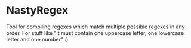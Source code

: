 # NastyRegex

Tool for compiling regexes which match multiple possible regexes in any order.
For stuff like "it must contain one uppercase letter, one lowercase letter and one number" :)
